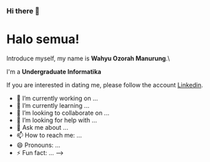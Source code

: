 ### Hi there 👋

# Halo semua! 

Introduce myself, my name is **Wahyu Ozorah Manurung**.\

I'm a **Undergraduate Informatika** 

If you are interested in dating me, please follow the account [Linkedin](https://www.linkedin.com/in/wahyu-ozorah-3a6a36212/).



- 🔭 I’m currently working on ...
- 🌱 I’m currently learning ...
- 👯 I’m looking to collaborate on ...
- 🤔 I’m looking for help with ...
- 💬 Ask me about ...
- 📫 How to reach me: ...
- 😄 Pronouns: ...
- ⚡ Fun fact: ...
-->
